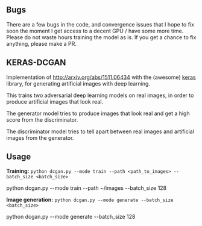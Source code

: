 ## Bugs ##
There are a few bugs in the code, and convergence issues that I hope to fix soon the moment I get access to a decent GPU / have some more time. Please do not waste hours training the model as is. If you get a chance to fix anything, please make a PR.


## KERAS-DCGAN ##
Implementation of http://arxiv.org/abs/1511.06434 with the (awesome) [keras](https://github.com/fchollet/keras) library, for generating artificial images with deep learning.

This trains two adversarial deep learning models on real images, in order to produce artificial images that look real.

The generator model tries to produce images that look real and get a high score from the discriminator.

The discriminator model tries to tell apart between real images and artificial images from the generator.

Usage
-----
**Training:**
 `python dcgan.py --mode train --path <path_to_images> --batch_size <batch_size>`
    
  python dcgan.py --mode train --path ~/images --batch_size 128

**Image generation:**
`python dcgan.py --mode generate --batch_size <batch_size>`

python dcgan.py --mode generate --batch_size 128

